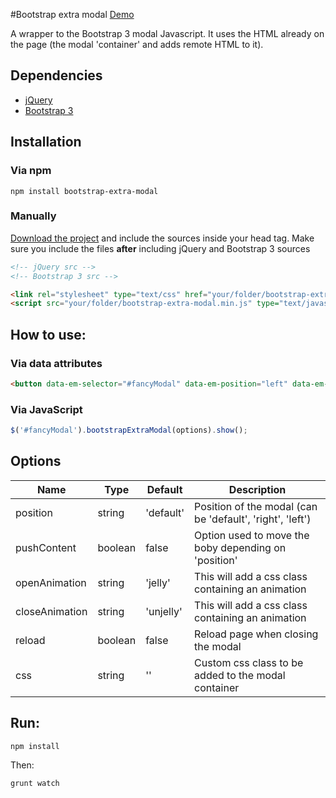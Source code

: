 #Bootstrap extra modal [Demo](http://vascogaspar.github.io/bootstrap-extra-modal/)

A wrapper to the Bootstrap 3 modal Javascript. It uses the HTML already on the page (the modal 'container' and adds remote HTML to it).

## Dependencies
* [jQuery](http://jquery.com)
* [Bootstrap 3](http://getbootstrap.com)

## Installation
### Via npm
```shell
npm install bootstrap-extra-modal
```

### Manually
[Download the project]() and include the sources inside your head tag.
Make sure you include the files **after** including jQuery and Bootstrap 3 sources

```html
<!-- jQuery src -->
<!-- Bootstrap 3 src -->

<link rel="stylesheet" type="text/css" href="your/folder/bootstrap-extra-modal.css">
<script src="your/folder/bootstrap-extra-modal.min.js" type="text/javascript"></script>
```

## How to use:
### Via data attributes
```html
<button data-em-selector="#fancyModal" data-em-position="left" data-em-push-content="true">Ignite!</button>
```

### Via JavaScript
```javascript
$('#fancyModal').bootstrapExtraModal(options).show();
```

## Options
| Name                 | Type           | Default    | Description  |   
|----------------------|----------------|------------|--------------|
| position	   		  	| string	   		| 'default'  | Position of the modal (can be 'default', 'right', 'left') |
| pushContent	  	   		| boolean			| false      | Option used to move the boby depending on 'position'| 
| openAnimation      	| string      	| 'jelly'    | This will add a css class containing an animation|
| closeAnimation			| string			| 'unjelly'  | This will add a css class containing an animation|
| reload					| boolean			| false      | Reload page when closing the modal |
| css						| string			| ''         | Custom css class to be added to the modal container|

## Run:
```shell
npm install
```
Then:

```shell
grunt watch
```
